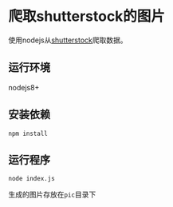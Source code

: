 # 爬取shutterstock的图片

使用nodejs从[shutterstock](https://www.shutterstock.com)爬取数据。

## 运行环境

nodejs8+

## 安装依赖

```
npm install
```

## 运行程序

```
node index.js
```

生成的图片存放在`pic`目录下